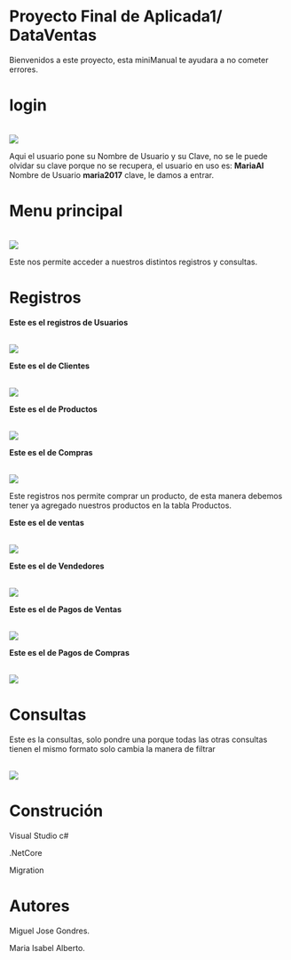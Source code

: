 # **Proyecto Final de Aplicada1/ DataVentas**

Bienvenidos a este proyecto, esta miniManual te ayudara a no cometer errores.

# **login**

<br>
<img src="https://raw.githubusercontent.com/MariaIsabelAl/Imagenes/master/Login.png"
<br>

Aqui el usuario pone su Nombre de Usuario y su Clave, no se le puede olvidar su clave porque no se recupera, el usuario en uso es:
**MariaAl**  Nombre de Usuario
**maria2017** clave, le damos a entrar.


# **Menu principal**

<br>
<img src="https://raw.githubusercontent.com/MariaIsabelAl/Imagenes/master/2020-03-28%20(1).png"
<br>

Este nos permite acceder a nuestros distintos registros y consultas.

# **Registros**


**Este es el registros de Usuarios**

<br>
<img src="https://raw.githubusercontent.com/MariaIsabelAl/Imagenes/master/2020-03-28%20(3).png"
<br>


**Este es el de Clientes**

<br>
<img src="https://raw.githubusercontent.com/MariaIsabelAl/Imagenes/master/2020-03-28%20(5).png"
<br>

**Este es el de Productos**

<br>
<img src="https://raw.githubusercontent.com/MariaIsabelAl/Imagenes/master/2020-03-28%20(4).png"
<br>


**Este es el de Compras**

<br>
<img src="https://raw.githubusercontent.com/MariaIsabelAl/Imagenes/master/2020-03-28%20(6).png"
<br>

Este registros nos permite comprar un producto, de esta manera debemos tener ya agregado nuestros productos en la tabla Productos.


**Este es el de ventas**

<br>
<img src="https://raw.githubusercontent.com/MariaIsabelAl/Imagenes/master/2020-03-30%20(8).png"
<br>



**Este es el de Vendedores**

<br>
<img src="https://github.com/MariaIsabelAl/Imagenes/blob/master/2020-03-30%20(3).png"
<br>



**Este es el de Pagos de Ventas**

<br>
<img src="https://github.com/MariaIsabelAl/Imagenes/blob/master/2020-03-30%20(6).png"
<br>


**Este es el de Pagos de Compras**

<br>
<img src="https://github.com/MariaIsabelAl/Imagenes/blob/master/2020-03-30%20(5).png"
<br>














# **Consultas**

Este es la consultas, solo pondre una porque todas las otras consultas tienen el mismo formato solo cambia la manera de filtrar

<br>
<img src="https://raw.githubusercontent.com/MariaIsabelAl/Imagenes/master/2020-03-28%20(8).png"
<br>

# **Construción**

Visual Studio c#

.NetCore

Migration

# **Autores**
Miguel Jose Gondres.

Maria Isabel Alberto.
